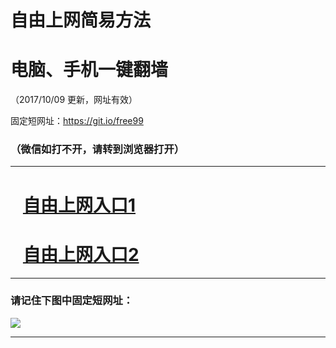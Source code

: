 ﻿# 自由上网简易方法

# 电脑、手机一键翻墙

（2017/10/09 更新，网址有效）

固定短网址：https://git.io/free99

### （微信如打不开，请转到浏览器打开）


***





# &nbsp;&nbsp; <a href="http://ft2058519025.fwq-tz-1001.info/fwqtz01.html?t=100900114852 " target="_blank">自由上网入口1</a>
# &nbsp;&nbsp; <a href="http://ft3072629468.fwq-tz-1002.info/fwqtz02.html?t=100900123689 " target="_blank">自由上网入口2</a>
***

### 请记住下图中固定短网址：

<img src="https://s3-us-west-2.amazonaws.com/fwq-1001/yjfq-20170905okok.png" /> 


***

